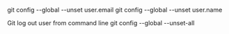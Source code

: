 git config --global --unset user.email
git config --global --unset user.name

Git log out user from command line
git config --global --unset-all

